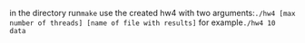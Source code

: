 
in the directory run`make`
use the created hw4 with two arguments:`./hw4 [max number of threads] [name of file with results]`
for example`./hw4 10 data`

